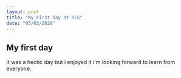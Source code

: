 ```yaml
---
layout: post
title: "My First day at TCG"
date: "03/03/2020"
---
```


## My first day 
It was a hectic day but i enjoyed it i'm looking forward to learn from everyone.